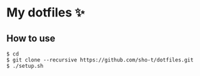 # My dotfiles :sparkles:

## How to use
```
$ cd
$ git clone --recursive https://github.com/sho-t/dotfiles.git
$ ./setup.sh
```
